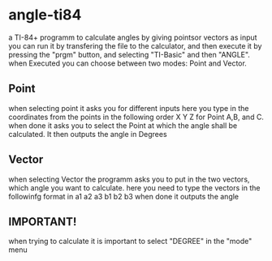 # angle-ti84
a TI-84+ programm to calculate angles by giving pointsor vectors as input
you can run it by transfering the file to the calculator, and then execute it by pressing the "prgm" button, and selecting "TI-Basic" and then "ANGLE".
when Executed you can choose between two modes: Point and Vector.
## Point
when selecting point it asks you for different inputs here you type in the coordinates from the points in the following order 
X
Y
Z
for Point A,B, and C.
when done it asks you to select the Point at which the angle shall be calculated.
It then outputs the angle in Degrees
## Vector 
when selecting Vector the programm asks you to put in the two vectors, which angle you want to calculate.
here you need to type the vectors in the followinfg format in
a1
a2
a3
b1
b2
b3
when done it outputs the angle
##
## IMPORTANT!
when trying to calculate it is important to select "DEGREE" in the "mode" menu
